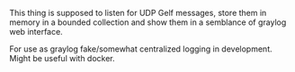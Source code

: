This thing is supposed to listen for UDP Gelf messages, store them in memory in a bounded collection and show them in a semblance of graylog web interface.

For use as graylog fake/somewhat centralized logging in development. Might be useful with docker.
